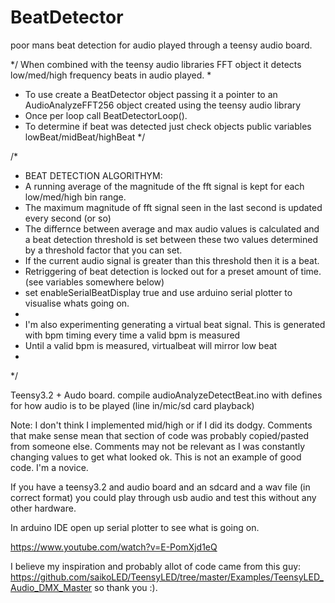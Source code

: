 # BeatDetector
poor mans beat detection for audio played through a teensy audio board.

*/ When combined with the teensy audio libraries FFT object it detects low/med/high frequency beats in audio played.
 * 
 * To use create a BeatDetector object passing it a pointer to an AudioAnalyzeFFT256 object created using the teensy audio library 
 * Once per loop call BeatDetectorLoop().
 * To determine if beat was detected just check objects public variables lowBeat/midBeat/highBeat 
 */
 
 /*
 * BEAT DETECTION ALGORITHYM:
 * A running average of the magnitude of the fft signal is kept for each low/med/high bin range. 
 * The maximum magnitude of fft signal seen in the last second is updated every second (or so)
 * The differnce between average and max audio values is calculated and a beat detection threshold is set between these two values determined by a threshold factor that you can set.
 * If the current audio signal is greater than this threshold then it is a beat.
 * Retriggering of beat detection is locked out for a preset amount of time. (see variables somewhere below)
 * set enableSerialBeatDisplay true and use arduino serial plotter to visualise whats going on.
 *
 * I'm  also experimenting  generating a virtual beat signal. This is generated with bpm timing every time a valid bpm is measured
 * Until a valid bpm is measured, virtualbeat will mirror low beat
 * 
 */
 
 Teensy3.2 + Audo board.
 compile audioAnalyzeDetectBeat.ino with defines for how audio is to be played (line in/mic/sd card playback)
 
 Note:
 I don't think I implemented mid/high or if I did its dodgy.
 Comments that make sense mean that section of code was probably copied/pasted from someone else.
 Comments may not be relevant as I was constantly changing values to get what looked ok.
 This is not an example of good code. I'm a novice.
 
 If you have a teensy3.2 and audio board and an sdcard and a wav file (in correct format) you could play through usb audio and test this without any other hardware.
 
 In arduino IDE open up serial plotter to see what is going on.
 
 https://www.youtube.com/watch?v=E-PomXjd1eQ
 
 
 I believe my inspiration and probably allot of code came from this guy:
 https://github.com/saikoLED/TeensyLED/tree/master/Examples/TeensyLED_Audio_DMX_Master
 so thank you :).
 
